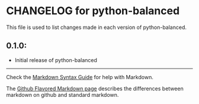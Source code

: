 # CHANGELOG for python-balanced

This file is used to list changes made in each version of python-balanced.

## 0.1.0:

* Initial release of python-balanced

- - -
Check the [Markdown Syntax Guide](http://daringfireball.net/projects/markdown/syntax) for help with Markdown.

The [Github Flavored Markdown page](http://github.github.com/github-flavored-markdown/) describes the differences between markdown on github and standard markdown.
